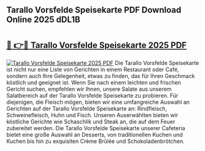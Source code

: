 ## Tarallo Vorsfelde Speisekarte PDF Download Online 2025 dDL1B

# <h2><a href="http://gc667o.nevu.top/?p=Tarallo+Vorsfelde+Speisekarte">🔗 👉🔴 Tarallo Vorsfelde Speisekarte 2025 PDF</a></h2>

[![Tarallo Vorsfelde Speisekarte 2025 PDF](https://i.imgur.com/dBaPXMq.png)](http://gc667o.nevu.top/?p=Tarallo+Vorsfelde+Speisekarte)
Die Tarallo Vorsfelde Speisekarte ist nicht nur eine Liste von Gerichten in einem Restaurant oder Café, sondern auch Ihre Gelegenheit, etwas zu finden, das für Ihren Geschmack köstlich und geeignet ist. Wenn Sie nach einem leichten und frischen Gericht suchen, empfehlen wir Ihnen, unsere Salate aus unserem Salatbereich auf der Tarallo Vorsfelde Speisekarte zu probieren. Für diejenigen, die Fleisch mögen, bieten wir eine umfangreiche Auswahl an Gerichten auf der Tarallo Vorsfelde Speisekarte an: Rindfleisch, Schweinefleisch, Huhn und Fisch. Unseren Auserwählten bieten wir köstliche Gerichte wie Schaschlik und Steak an, die auf dem Feuer zubereitet werden. Die Tarallo Vorsfelde Speisekarte unserer Cafeteria bietet eine große Auswahl an Desserts, von traditionellen Kuchen und Kuchen bis hin zu exquisiten Crème Brûlée und Schokoladenbrötchen.
